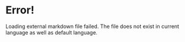 # Error!

Loading external markdown file failed.
The file does not exist in current language as well as default language.
